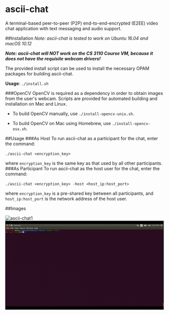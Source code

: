 # ascii-chat
A terminal-based peer-to-peer (P2P) end-to-end-encrypted (E2EE) video chat application with text messaging and audio support.

##Installation
*Note: ascii-chat is tested to work on Ubuntu 16.04 and macOS 10.12*

***Note: ascii-chat will NOT work on the CS 3110 Course VM, because it does not have the requisite webcam drivers!***

The provided install script can be used to install the necessary OPAM packages for building ascii-chat.

**Usage**: `./install.sh`

###OpenCV
OpenCV is required as a dependency in order to obtain images from the user's webcam. Scripts are provided for automated building and installation on Mac and Linux.

- To build OpenCV manually, use `./install-opencv-unix.sh`.

- To build OpenCV on Mac using Homebrew, use `./install-opencv-osx.sh`.

##Usage
###As Host
To run ascii-chat as a participant for the chat, enter the command:

`./ascii-chat <encryption_key>`

where `encryption_key` is the same key as that used by all other participants.
###As Participant
To run ascii-chat as the host user for the chat, enter the command:

`./ascii-chat <encryption_key> -host <host_ip:host_port>`

where `encryption_key` is a pre-shared key between all participants, and `host_ip:host_port` is the network address of the host user.

##Images

![ascii-chat1](/images/ascii-chat1.gif)
![ascii-chat2](/images/ascii-chat2.gif)
